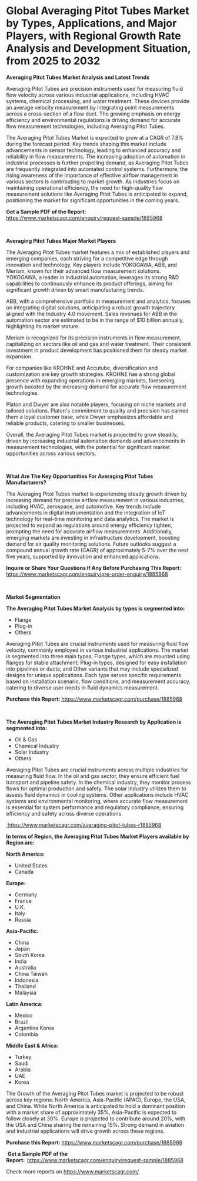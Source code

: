 <p><h1>Global Averaging Pitot Tubes Market by Types, Applications, and Major Players, with Regional Growth Rate Analysis and Development Situation, from 2025 to 2032</h1></p><p><strong>Averaging Pitot Tubes Market Analysis and Latest Trends</strong></p>
<p><p>Averaging Pitot Tubes are precision instruments used for measuring fluid flow velocity across various industrial applications, including HVAC systems, chemical processing, and water treatment. These devices provide an average velocity measurement by integrating point measurements across a cross-section of a flow duct. The growing emphasis on energy efficiency and environmental regulations is driving demand for accurate flow measurement technologies, including Averaging Pitot Tubes.</p><p>The Averaging Pitot Tubes Market is expected to grow at a CAGR of 7.8% during the forecast period. Key trends shaping this market include advancements in sensor technology, leading to enhanced accuracy and reliability in flow measurements. The increasing adoption of automation in industrial processes is further propelling demand, as Averaging Pitot Tubes are frequently integrated into automated control systems. Furthermore, the rising awareness of the importance of effective airflow management in various sectors is contributing to market growth. As industries focus on maintaining operational efficiency, the need for high-quality flow measurement solutions like Averaging Pitot Tubes is anticipated to expand, positioning the market for significant opportunities in the coming years.</p></p>
<p><strong>Get a Sample PDF of the Report:&nbsp;</strong> <a href="https://www.marketscagr.com/enquiry/request-sample/1885968?utm_campaign=2485&utm_medium=2&utm_source=Github&utm_content=ia&utm_term=11042025&utm_id=averaging-pitot-tubes">https://www.marketscagr.com/enquiry/request-sample/1885968</a></p>
<p>&nbsp;</p>
<p><strong>Averaging Pitot Tubes Major Market Players</strong></p>
<p><p>The Averaging Pitot Tubes market features a mix of established players and emerging companies, each striving for a competitive edge through innovation and technology. Key players include YOKOGAWA, ABB, and Meriam, known for their advanced flow measurement solutions. YOKOGAWA, a leader in industrial automation, leverages its strong R&D capabilities to continuously enhance its product offerings, aiming for significant growth driven by smart manufacturing trends. </p><p>ABB, with a comprehensive portfolio in measurement and analytics, focuses on integrating digital solutions, anticipating a robust growth trajectory aligned with the Industry 4.0 movement. Sales revenues for ABB in the automation sector are estimated to be in the range of $10 billion annually, highlighting its market stature.</p><p>Meriam is recognized for its precision instruments in flow measurement, capitalizing on sectors like oil and gas and water treatment. Their consistent investment in product development has positioned them for steady market expansion.</p><p>For companies like KROHNE and Accutube, diversification and customization are key growth strategies. KROHNE has a strong global presence with expanding operations in emerging markets, foreseeing growth boosted by the increasing demand for accurate flow measurement technologies.</p><p>Platon and Dwyer are also notable players, focusing on niche markets and tailored solutions. Platon's commitment to quality and precision has earned them a loyal customer base, while Dwyer emphasizes affordable and reliable products, catering to smaller businesses.</p><p>Overall, the Averaging Pitot Tubes market is projected to grow steadily, driven by increasing industrial automation demands and advancements in measurement technologies, with the potential for significant market opportunities across various sectors.</p></p>
<p>&nbsp;</p>
<p><strong>What Are The Key Opportunities For Averaging Pitot Tubes Manufacturers?</strong></p>
<p><p>The Averaging Pitot Tubes market is experiencing steady growth driven by increasing demand for precise airflow measurement in various industries, including HVAC, aerospace, and automotive. Key trends include advancements in digital instrumentation and the integration of IoT technology for real-time monitoring and data analytics. The market is projected to expand as regulations around energy efficiency tighten, prompting the need for accurate airflow measurements. Additionally, emerging markets are investing in infrastructure development, boosting demand for air quality monitoring solutions. Future outlooks suggest a compound annual growth rate (CAGR) of approximately 5-7% over the next five years, supported by innovation and enhanced applications.</p></p>
<p><strong>Inquire or Share Your Questions If Any Before Purchasing This Report:</strong> <a href="https://www.marketscagr.com/enquiry/pre-order-enquiry/1885968?utm_campaign=2485&utm_medium=2&utm_source=Github&utm_content=ia&utm_term=11042025&utm_id=averaging-pitot-tubes">https://www.marketscagr.com/enquiry/pre-order-enquiry/1885968</a></p>
<p>&nbsp;</p>
<p><strong>Market Segmentation</strong></p>
<p><strong>The Averaging Pitot Tubes Market Analysis by types is segmented into:</strong></p>
<p><ul><li>Flange</li><li>Plug-in</li><li>Others</li></ul></p>
<p><p>Averaging Pitot Tubes are crucial instruments used for measuring fluid flow velocity, commonly employed in various industrial applications. The market is segmented into three main types: Flange types, which are mounted using flanges for stable attachment; Plug-in types, designed for easy installation into pipelines or ducts; and Other variants that may include specialized designs for unique applications. Each type serves specific requirements based on installation scenario, flow conditions, and measurement accuracy, catering to diverse user needs in fluid dynamics measurement.</p></p>
<p><strong>Purchase this Report:&nbsp;</strong><a href="https://www.marketscagr.com/purchase/1885968?utm_campaign=2485&utm_medium=2&utm_source=Github&utm_content=ia&utm_term=11042025&utm_id=averaging-pitot-tubes">https://www.marketscagr.com/purchase/1885968</a></p>
<p>&nbsp;</p>
<p><strong>The Averaging Pitot Tubes Market Industry Research by Application is segmented into:</strong></p>
<p><ul><li>Oil & Gas</li><li>Chemical Industry</li><li>Solar Industry</li><li>Others</li></ul></p>
<p><p>Averaging Pitot Tubes are crucial instruments across multiple industries for measuring fluid flow. In the oil and gas sector, they ensure efficient fuel transport and pipeline safety. In the chemical industry, they monitor process flows for optimal production and safety. The solar industry utilizes them to assess fluid dynamics in cooling systems. Other applications include HVAC systems and environmental monitoring, where accurate flow measurement is essential for system performance and regulatory compliance, ensuring efficiency and safety across diverse operations.</p></p>
<p><a href="https://www.marketscagr.com/averaging-pitot-tubes-r1885968?utm_campaign=2485&utm_medium=2&utm_source=Github&utm_content=ia&utm_term=11042025&utm_id=averaging-pitot-tubes">&nbsp;https://www.marketscagr.com/averaging-pitot-tubes-r1885968</a></p>
<p><strong>In terms of Region, the Averaging Pitot Tubes Market Players available by Region are:</strong></p>
<p>
    <p> <strong> North America: </strong>
        <ul>
            <li>United States</li>
            <li>Canada</li>
        </ul>
        </p> 
    <p> <strong> Europe: </strong>
        <ul>
            <li>Germany</li>
            <li>France</li>
            <li>U.K.</li>
            <li>Italy</li>
            <li>Russia</li>
        </ul>
        </p> 
    <p> <strong> Asia-Pacific: </strong>
        <ul>
            <li>China</li>
            <li>Japan</li>
            <li>South Korea</li>
            <li>India</li>
            <li>Australia</li>
            <li>China Taiwan</li>
            <li>Indonesia</li>
            <li>Thailand</li>
            <li>Malaysia</li>
        </ul>
        </p> 
    <p> <strong> Latin America: </strong>
        <ul>
            <li>Mexico</li>
            <li>Brazil</li>
            <li>Argentina Korea</li>
            <li>Colombia</li>
        </ul>
        </p> 
    <p> <strong> Middle East & Africa: </strong>
        <ul>
            <li>Turkey</li>
            <li>Saudi</li>
            <li>Arabia</li>
            <li>UAE</li>
            <li>Korea</li>
        </ul>
    </p>
    </p>
<p><p>The Growth of the Averaging Pitot Tubes market is projected to be robust across key regions: North America, Asia-Pacific (APAC), Europe, the USA, and China. While North America is anticipated to hold a dominant position with a market share of approximately 35%, Asia-Pacific is expected to follow closely at 30%. Europe is projected to contribute around 20%, with the USA and China sharing the remaining 15%. Strong demand in aviation and industrial applications will drive growth across these regions.</p></p>
<p><strong>Purchase this Report: </strong><a href="https://www.marketscagr.com/purchase/1885968?utm_campaign=2485&utm_medium=2&utm_source=Github&utm_content=ia&utm_term=11042025&utm_id=averaging-pitot-tubes">https://www.marketscagr.com/purchase/1885968</a></p>
<p>&nbsp;<strong>Get a Sample PDF of the Report:&nbsp;&nbsp;</strong><a href="https://www.marketscagr.com/enquiry/request-sample/1885968?utm_campaign=2485&utm_medium=2&utm_source=Github&utm_content=ia&utm_term=11042025&utm_id=averaging-pitot-tubes">https://www.marketscagr.com/enquiry/request-sample/1885968</a></p>
<p><strong></strong></p>
<p>Check more reports on <a href="https://www.marketscagr.com/?utm_campaign=2485&utm_medium=2&utm_source=Github&utm_content=ia&utm_term=11042025&utm_id=averaging-pitot-tubes">https://www.marketscagr.com/</a></p>